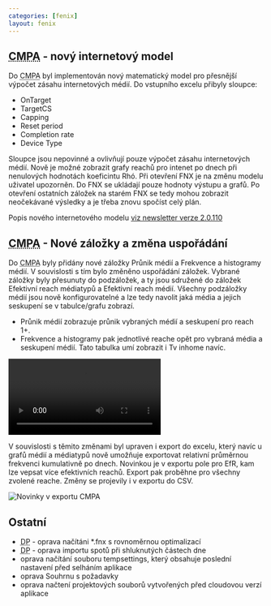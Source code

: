 ```yaml
---
categories: [fenix]
layout: fenix
---
```


## <abbr title="Crossmediální analýza">CMPA</abbr> - nový internetový model
Do <abbr title="Crossmediální analýza">CMPA</abbr> byl implementován nový matematický model pro přesnější výpočet zásahu internetových médií. Do vstupního excelu přibyly sloupce: 

<ul>
<li>OnTarget</li>
<li>TargetCS</li>
<li>Capping</li>
<li>Reset period</li>
<li>Completion rate</li>
<li>Device Type</li>
</ul>

Sloupce jsou nepovinné a ovlivňují pouze výpočet zásahu internetových médií. Nově je možné zobrazit grafy reachů pro intenet po dnech při nenulových hodnotách koeficintu Rhó. 
Při otevření FNX je na změnu modelu uživatel upozorněn. 
Do FNX se ukládají pouze hodnoty výstupu a grafů. Po otevření ostatních záložek na starém FNX se tedy mohou zobrazit neočekávané výsledky a je třeba znovu spočíst celý plán.

Popis nového internetového modelu 
<a href="https://kiwifenix.lerach.cz//fenix/2023/03/27/2.0.110.html"> viz newsletter verze 2.0.110</a>

## <abbr title="Crossmediální analýza">CMPA</abbr> - Nové záložky a změna uspořádání

Do <abbr title="Crossmediální analýza">CMPA</abbr> byly přidány nové záložky Průnik médií a Frekvence a histogramy médií. V souvislosti s tím bylo změněno uspořádání záložek.
Vybrané záložky byly přesunuty do podzáložek, a ty jsou sdružené do záložek Efektivní reach médiatypů a Efektivní reach médií. 
Všechny podzáložky médií jsou nově konfigurovatelné a lze tedy navolit jaká média a jejich seskupení se v tabulce/grafu zobrazí. 
<ul><li>Průnik médií zobrazuje průnik vybraných médií a seskupení  pro reach 1+. </li>
<li>Frekvence a histogramy pak jednotlivé reache opět pro vybraná média a seskupení médií. Tato tabulka umí zobrazit i Tv inhome navíc. </li>
</ul>

<video src="{{site.url}}/data/cmpanovezalozkyausporadani.mp4" type="video/mp4" controls>Změna záložek</video>


V souvislosti s těmito změnami byl upraven i export do excelu, který navíc u grafů médií a médiatypů nově umožňuje exportovat relativní průměrnou frekvenci kumulativně po dnech. 
Novinkou je v exportu pole pro EfR, kam lze vepsat více efektivních reachů. Export pak proběhne pro všechny zvolené reache.
Změny se projevily i v exportu do CSV.

![Novinky v exportu CMPA]({{site.url}}/data/exprd.PNG "Novinky v exportu CMPA")

## Ostatní
<ul>
<li><abbr title="Detailní plán">DP</abbr> - oprava načítáni *.fnx s rovnoměrnou optimalizací</li>
<li><abbr title="Detailní plán">DP</abbr> - oprava importu spotů při shluknutých částech dne</li>
<li>oprava načítání souboru tempsettings, který obsahuje poslední nastavení před selháním aplikace</li>
<li>oprava Souhrnu s požadavky</li>
<li>oprava načtení projektových souborů vytvořených před cloudovou verzí aplikace</li>
</ul>






 
